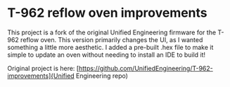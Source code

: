 ﻿T-962 reflow oven improvements
==============================
This project is a fork of the original Unified Engineering firmware for the T-962 reflow oven. This version primarily changes the UI, as I wanted something a little more aesthetic. I added a pre-built .hex file to make it simple to update an oven without needing to install an IDE to build it!

Original project is here: [https://github.com/UnifiedEngineering/T-962-improvements]{Unified Engineering repo)
